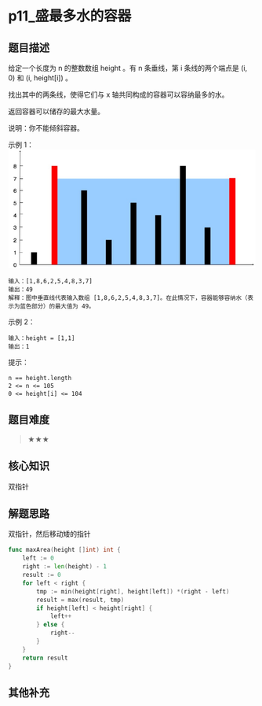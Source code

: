 # p11_盛最多水的容器
## 题目描述

给定一个长度为 n 的整数数组 height 。有 n 条垂线，第 i 条线的两个端点是 (i, 0) 和 (i, height[i]) 。

找出其中的两条线，使得它们与 x 轴共同构成的容器可以容纳最多的水。

返回容器可以储存的最大水量。

说明：你不能倾斜容器。

 

示例 1：
![Alt text](../asset/p11_%E7%9B%9B%E6%9C%80%E5%A4%9A%E6%B0%B4%E7%9A%84%E5%AE%B9%E5%99%A8/question_11.jpg)

```
输入：[1,8,6,2,5,4,8,3,7]
输出：49 
解释：图中垂直线代表输入数组 [1,8,6,2,5,4,8,3,7]。在此情况下，容器能够容纳水（表示为蓝色部分）的最大值为 49。
```
示例 2：
```
输入：height = [1,1]
输出：1
 ```

提示：
```
n == height.length
2 <= n <= 105
0 <= height[i] <= 104
```
## 题目难度
> ★★★
## 核心知识
双指针

## 解题思路

双指针，然后移动矮的指针

```go
func maxArea(height []int) int {
    left := 0
    right := len(height) - 1
    result := 0
    for left < right {
        tmp := min(height[right], height[left]) *(right - left)
        result = max(result, tmp)
        if height[left] < height[right] {
            left++
        } else {
            right--
        }
    }
    return result
}
```



## 其他补充
